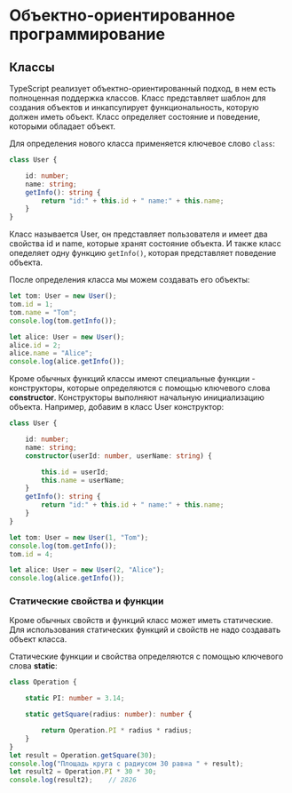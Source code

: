 # Объектно-ориентированное программирование

## Классы

TypeScript реализует объектно-ориентированный подход, в нем есть полноценная поддержка классов. Класс представляет шаблон 
для создания объектов и инкапсулирует функциональность, которую должен иметь объект. Класс определяет состояние и поведение, которыми обладает объект.

Для определения нового класса применяется ключевое слово `class`:

```ts
class User {

    id: number;
    name: string;
    getInfo(): string {
        return "id:" + this.id + " name:" + this.name;
    }
}
```

Класс называется User, он представляет пользователя и имеет два свойства id и name, которые хранят состояние объекта. 
И также класс опеделяет одну функцию `getInfo()`, которая представляет поведение объекта.

После определения класса мы можем создавать его объекты:

```ts
let tom: User = new User();
tom.id = 1;
tom.name = "Tom";
console.log(tom.getInfo());

let alice: User = new User();
alice.id = 2;
alice.name = "Alice";
console.log(alice.getInfo());
```

Кроме обычных функций классы имеют специальные функции - конструкторы, которые определяются с помощью ключевого слова 
**constructor**. Конструкторы выполняют начальную инициализацию объекта. Например, добавим в класс User конструктор:

```ts
class User {

    id: number;
    name: string;
    constructor(userId: number, userName: string) {

        this.id = userId;
        this.name = userName;
    }
    getInfo(): string {
        return "id:" + this.id + " name:" + this.name;
    }
}

let tom: User = new User(1, "Tom");
console.log(tom.getInfo());
tom.id = 4;

let alice: User = new User(2, "Alice");
console.log(alice.getInfo());
```

### Статические свойства и функции

Кроме обычных свойств и функций класс может иметь статические. Для использования статических функций и свойств не надо создавать объект класса.

Статические функции и свойства определяются с помощью ключевого слова **static**:

```ts
class Operation {

    static PI: number = 3.14;

    static getSquare(radius: number): number {

        return Operation.PI * radius * radius;
    }
}
let result = Operation.getSquare(30);
console.log("Площадь круга с радиусом 30 равна " + result);
let result2 = Operation.PI * 30 * 30;
console.log(result2);    // 2826
```

